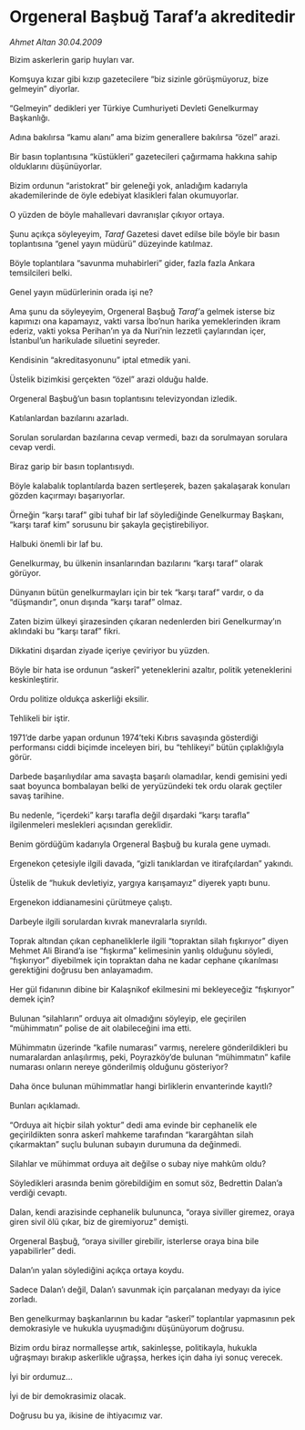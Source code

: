 # Orgeneral Başbuğ Taraf’a akreditedir

*Ahmet Altan 30.04.2009*

<div class="taraf_structure_2col_1zq">
<div class="margen_n">



 <p>Bizim askerlerin garip huyları var. <br/><br/>Komşuya kızar gibi kızıp gazetecilere “biz sizinle görüşmüyoruz, bize gelmeyin” diyorlar. <br/><br/>“Gelmeyin” dedikleri yer Türkiye Cumhuriyeti Devleti Genelkurmay Başkanlığı. <br/><br/>Adına bakılırsa “kamu alanı” ama bizim generallere bakılırsa “özel” arazi. <br/><br/>Bir basın toplantısına “küstükleri” gazetecileri çağırmama hakkına sahip olduklarını düşünüyorlar. <br/><br/>Bizim ordunun “aristokrat” bir geleneği yok, anladığım kadarıyla akademilerinde de öyle edebiyat klasikleri falan okumuyorlar. <br/><br/>O yüzden de böyle mahallevari davranışlar çıkıyor ortaya. <br/><br/>Şunu açıkça söyleyeyim, <i>Taraf</i> Gazetesi davet edilse bile böyle bir basın toplantısına “genel yayın müdürü” düzeyinde katılmaz. <br/><br/>Böyle toplantılara “savunma muhabirleri” gider, fazla fazla Ankara temsilcileri belki. <br/><br/>Genel yayın müdürlerinin orada işi ne? <br/><br/>Ama şunu da söyleyeyim, Orgeneral Başbuğ <i>Taraf’</i>a gelmek isterse biz kapımızı ona kapamayız, vakti varsa İbo’nun harika yemeklerinden ikram ederiz, vakti yoksa Perihan’ın ya da Nuri’nin lezzetli çaylarından içer, İstanbul’un harikulade siluetini seyreder. <br/><br/>Kendisinin “akreditasyonunu” iptal etmedik yani. <br/><br/>Üstelik bizimkisi gerçekten “özel” arazi olduğu halde. <br/><br/>Orgeneral Başbuğ’un basın toplantısını televizyondan izledik. <br/><br/>Katılanlardan bazılarını azarladı. <br/><br/>Sorulan sorulardan bazılarına cevap vermedi, bazı da sorulmayan sorulara cevap verdi. <br/><br/>Biraz garip bir basın toplantısıydı. <br/><br/>Böyle kalabalık toplantılarda bazen sertleşerek, bazen şakalaşarak konuları gözden kaçırmayı başarıyorlar. <br/><br/>Örneğin “karşı taraf” gibi tuhaf bir laf söylediğinde Genelkurmay Başkanı, “karşı taraf kim” sorusunu bir şakayla geçiştirebiliyor. <br/><br/>Halbuki önemli bir laf bu. <br/><br/>Genelkurmay, bu ülkenin insanlarından bazılarını “karşı taraf” olarak görüyor. <br/><br/>Dünyanın bütün genelkurmayları için bir tek “karşı taraf” vardır, o da “düşmandır”, onun dışında “karşı taraf” olmaz. <br/><br/>Zaten bizim ülkeyi şirazesinden çıkaran nedenlerden biri Genelkurmay’ın aklındaki bu “karşı taraf” fikri. <br/><br/>Dikkatini dışardan ziyade içeriye çeviriyor bu yüzden. <br/><br/>Böyle bir hata ise ordunun “askerî” yeteneklerini azaltır, politik yeteneklerini keskinleştirir. <br/><br/>Ordu politize oldukça askerliği eksilir. <br/><br/>Tehlikeli bir iştir. <br/><br/>1971’de darbe yapan ordunun 1974’teki Kıbrıs savaşında gösterdiği performansı ciddi biçimde inceleyen biri, bu “tehlikeyi” bütün çıplaklığıyla görür. <br/><br/>Darbede başarılıydılar ama savaşta başarılı olamadılar, kendi gemisini yedi saat boyunca bombalayan belki de yeryüzündeki tek ordu olarak geçtiler savaş tarihine. <br/><br/>Bu nedenle, “içerdeki” karşı tarafla değil dışardaki “karşı tarafla” ilgilenmeleri meslekleri açısından gereklidir. <br/><br/>Benim gördüğüm kadarıyla Orgeneral Başbuğ bu kurala gene uymadı. <br/><br/>Ergenekon çetesiyle ilgili davada, “gizli tanıklardan ve itirafçılardan” yakındı. <br/><br/>Üstelik de “hukuk devletiyiz, yargıya karışamayız” diyerek yaptı bunu. <br/><br/>Ergenekon iddianamesini çürütmeye çalıştı. <br/><br/>Darbeyle ilgili sorulardan kıvrak manevralarla sıyrıldı. <br/><br/>Toprak altından çıkan cephaneliklerle ilgili “topraktan silah fışkırıyor” diyen Mehmet Ali Birand’a ise “fışkırma” kelimesinin yanlış olduğunu söyledi, “fışkırıyor” diyebilmek için topraktan daha ne kadar cephane çıkarılması gerektiğini doğrusu ben anlayamadım. <br/><br/>Her gül fidanının dibine bir Kalaşnikof ekilmesini mi bekleyeceğiz “fışkırıyor” demek için? <br/><br/>Bulunan “silahların” orduya ait olmadığını söyleyip, ele geçirilen “mühimmatın” polise de ait olabileceğini ima etti. <br/><br/>Mühimmatın üzerinde “kafile numarası” varmış, nerelere gönderildikleri bu numaralardan anlaşılırmış, peki, Poyrazköy’de bulunan “mühimmatın” kafile numarası onların nereye gönderilmiş olduğunu gösteriyor? <br/><br/>Daha önce bulunan mühimmatlar hangi birliklerin envanterinde kayıtlı? <br/><br/>Bunları açıklamadı. <br/><br/>“Orduya ait hiçbir silah yoktur” dedi ama evinde bir cephanelik ele geçirildikten sonra askerî mahkeme tarafından “karargâhtan silah çıkarmaktan” suçlu bulunan subayın durumuna da değinmedi. <br/><br/>Silahlar ve mühimmat orduya ait değilse o subay niye mahkûm oldu? <br/><br/>Söyledikleri arasında benim görebildiğim en somut söz, Bedrettin Dalan’a verdiği cevaptı. <br/><br/>Dalan, kendi arazisinde cephanelik bulununca, “oraya siviller giremez, oraya giren sivil ölü çıkar, biz de giremiyoruz” demişti. <br/><br/>Orgeneral Başbuğ, “oraya siviller girebilir, isterlerse oraya bina bile yapabilirler” dedi. <br/><br/>Dalan’ın yalan söylediğini açıkça ortaya koydu. <br/><br/>Sadece Dalan’ı değil, Dalan’ı savunmak için parçalanan medyayı da iyice zorladı. <br/><br/>Ben genelkurmay başkanlarının bu kadar “askerî” toplantılar yapmasının pek demokrasiyle ve hukukla uyuşmadığını düşünüyorum doğrusu. <br/><br/>Bizim ordu biraz normalleşse artık, sakinleşse, politikayla, hukukla uğraşmayı bırakıp askerlikle uğraşsa, herkes için daha iyi sonuç verecek. <br/><br/>İyi bir ordumuz... <br/><br/>İyi de bir demokrasimiz olacak. <br/><br/>Doğrusu bu ya, ikisine de ihtiyacımız var.</p>
<br/>
<br/>
<br/>



<br/>


<div id="taraf_not">
</div>

</div>


</div>
